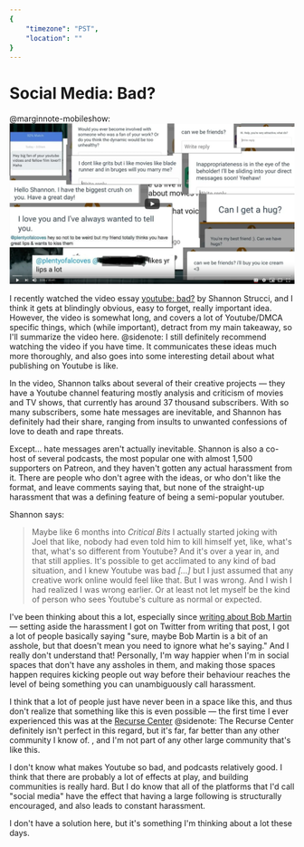 ```yaml
---
{
	"timezone": "PST",
	"location": ""
}
---
```

# Social Media: Bad?

@marginnote-mobileshow: <a href="https://www.youtube.com/watch?v=LrMvyVEQO6M"><img src="/img/post/social-media-bad/thumbnail.png" alt="A thumbnail image of a youtube video, showing screenshots of various creepy messages."/></a>

I recently watched the video essay [youtube: bad?](https://www.youtube.com/watch?v=LrMvyVEQO6M) by Shannon Strucci, and I think it gets at blindingly obvious, easy to forget, really important idea. However, the video is somewhat long, and covers a lot of Youtube/DMCA specific things, which (while important), detract from my main takeaway, so I'll summarize the video here.
@sidenote: I still definitely recommend watching the video if you have time. It communicates these ideas much more thoroughly, and also goes into some interesting detail about what publishing on Youtube is like.

In the video, Shannon talks about several of their creative projects — they have a Youtube channel featuring mostly analysis and criticism of movies and TV shows, that currently has around 37 thousand subscribers. With so many subscribers, some hate messages are inevitable, and Shannon has definitely had their share, ranging from insults to unwanted confessions of love to death and rape threats.

Except… hate messages aren't actually inevitable. Shannon is also a co-host of several podcasts, the most popular one with almost 1,500 supporters on Patreon, and they haven't gotten any actual harassment from it. There are people who don't agree with the ideas, or who don't like the format, and leave comments saying that, but none of the straight-up harassment that was a defining feature of being a semi-popular youtuber.

Shannon says:

> Maybe like 6 months into *Critical Bits* I actually started joking with Joel that like, nobody had even told him to kill himself yet, like, what's that, what's so different from Youtube? And it's over a year in, and that still applies. It's possible to get acclimated to any kind of bad situation, and I knew Youtube was bad *[…]* but I just assumed that any creative work online would feel like that. But I was wrong. And I wish I had realized I was wrong earlier. Or at least not let myself be the kind of person who sees Youtube's culture as normal or expected.

I've been thinking about this a lot, especially since [writing about Bob Martin](https://blog.wesleyac.com/posts/robert-martin) — setting aside the harassment I got on Twitter from writing that post, I got a lot of people basically saying "sure, maybe Bob Martin is a bit of an asshole, but that doesn't mean you need to ignore what he's saying." And I really don't understand that! Personally, I'm way happier when I'm in social spaces that don't have any assholes in them, and making those spaces happen requires kicking people out way before their behaviour reaches the level of being something you can unambiguously call harassment.

I think that a lot of people just have never been in a space like this, and thus don't realize that something like this is even possible — the first time I ever experienced this was at the [Recurse Center](https://www.recurse.com/)
@sidenote: The Recurse Center definitely isn't perfect in this regard, but it's far, far better than any other community I know of.
, and I'm not part of any other large community that's like this.

I don't know what makes Youtube so bad, and podcasts relatively good. I think that there are probably a lot of effects at play, and building communities is really hard. But I do know that all of the platforms that I'd call "social media" have the effect that having a large following is structurally encouraged, and also leads to constant harassment.

I don't have a solution here, but it's something I'm thinking about a lot these days.
